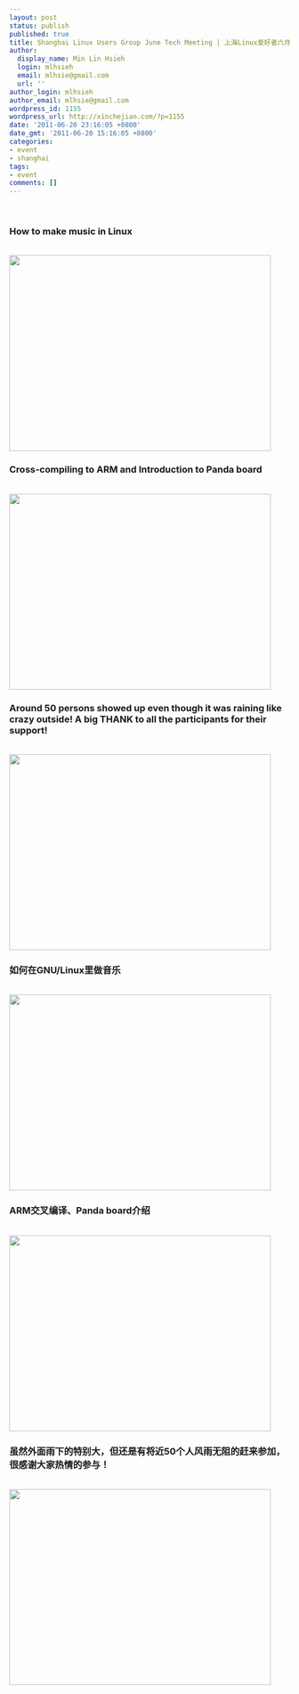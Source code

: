 ```yaml
---
layout: post
status: publish
published: true
title: Shanghai Linux Users Group June Tech Meeting | 上海Linux爱好者六月技术聚会
author:
  display_name: Min Lin Hsieh
  login: mlhsieh
  email: mlhsie@gmail.com
  url: ''
author_login: mlhsieh
author_email: mlhsie@gmail.com
wordpress_id: 1155
wordpress_url: http://xinchejian.com/?p=1155
date: '2011-06-20 23:16:05 +0800'
date_gmt: '2011-06-20 15:16:05 +0800'
categories:
- event
- shanghai
tags:
- event
comments: []
---
```

<p><!--:en--><br />
<h3>How to make music in Linux</h3><br />
<a href="http://xinchejian.com/2011/06/20/shanghai-linux-users-group-june-tech-meeting/2011_6_182/" rel="attachment wp-att-1156"><img src="http://xinchejian.com/wp-content/uploads/2011/06/2011_6_182-533x400.jpg" alt="" title="2011_6_182" width="470" height="352" class="alignnone size-large wp-image-1156" /></a></p>
<h3>Cross-compiling to ARM and Introduction to Panda board</h3><br />
<a href="http://xinchejian.com/2011/06/20/shanghai-linux-users-group-june-tech-meeting/2011_6_183/" rel="attachment wp-att-1157"><img src="http://xinchejian.com/wp-content/uploads/2011/06/2011_6_183-533x400.jpg" alt="" title="2011_6_183" width="470" height="352" class="alignnone size-large wp-image-1157" /></a></p>
<h3>Around 50 persons showed up even though it was raining like crazy outside! A big THANK to all the participants for their support!</h3><br />
<a href="http://xinchejian.com/2011/06/20/shanghai-linux-users-group-june-tech-meeting/2011_6_181/" rel="attachment wp-att-1158"><img src="http://xinchejian.com/wp-content/uploads/2011/06/2011_6_181-533x400.jpg" alt="" title="2011_6_181" width="470" height="352" class="alignnone size-large wp-image-1158" /></a><!--:--><!--:zh--><br />
<h3>如何在GNU/Linux里做音乐</h3><br />
<a href="http://xinchejian.com/wp-content/uploads/2011/06/2011_6_182.jpg"><img src="http://xinchejian.com/wp-content/uploads/2011/06/2011_6_182-533x400.jpg" alt="" title="2011_6_182" width="470" height="352" class="alignnone size-large wp-image-1156" /></a></p>
<h3>ARM交叉编译、Panda board介绍</h3><br />
<a href="http://xinchejian.com/wp-content/uploads/2011/06/2011_6_183.jpg"><img src="http://xinchejian.com/wp-content/uploads/2011/06/2011_6_183-533x400.jpg" alt="" title="2011_6_183" width="470" height="352" class="alignnone size-large wp-image-1157" /></a></p>
<h3>虽然外面雨下的特别大，但还是有将近50个人风雨无阻的赶来参加，很感谢大家热情的参与！</h3><br />
<a href="http://xinchejian.com/wp-content/uploads/2011/06/2011_6_181.jpg"><img src="http://xinchejian.com/wp-content/uploads/2011/06/2011_6_181-533x400.jpg" alt="" title="2011_6_181" width="470" height="352" class="alignnone size-large wp-image-1158" /></a><!--:--></p>
